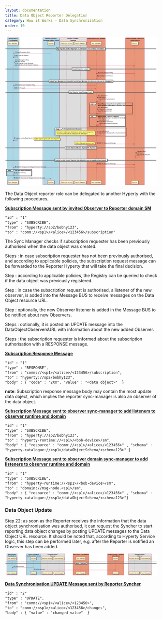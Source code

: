 ```yaml
---
layout: documentation
title: Data Object Reporter Delegation
category: How it Works - Data Synchronization
order: 10
---
```



![Figure @data-sync-subscription Request to subscribe a Sync Data Object](data-object-reporter-delegation.png)

The Data Object reporter role can be delegated to another Hyperty with the following procedures.

**[Subscription Message sent by invited Observer to Reporter domain SM](https://github.com/reTHINK-project/architecture/tree/master/docs/datamodel/message#subscriptionmessagebody)**

```
"id" : "1"
"type" : "SUBSCRIBE",
"from" : "hyperty://sp2/bobhy123",
"to" : "comm://<sp1>/<alice>/<123456>/subscription"
```

The Sync Manager checks if subscription requester has been previously authorised when the data object was created.

Steps : in case subscription requester has not been previously authorised, and according to applicable policies, the subscription request message can be forwarded to the Reporter Hyperty that will take the final decision.

Step : according to applicable policies, the Registry can be queried to check if the data object was previously registered.

Step : in case the subscription request is authorised, a listener of the new observer, is added into the Message BUS to receive messages on the Data Object resource URL.

Step : optionally, the new Observer listener is added in the Message BUS to be notified about new Observers.

Steps : optionally, it is posted an UPDATE message into the DataObjectObserversURL with information about the new added Observer.

Steps : the subscription requester is informed about the subscription authorisation with a RESPONSE message.

**[Subscription Response Message ](https://github.com/reTHINK-project/architecture/tree/master/docs/datamodel/message#responsemessagebody)**

```
"id" : "1"
"type" : "RESPONSE",
"from" : "comm://<sp1>/<alice>/<123456>/subscription",
"to" : "hyperty://sp2/bobhy123",
"body" : { "code" : "2XX", "value" : "<data object>"  }
```

**note**: Subscription response message body may contain the most update data object, which implies the reporter sync-manager is also an observer of the data object.

**[Subscription Message sent to observer sync-manager to add listeners to observer runtime and domain ](https://github.com/reTHINK-project/architecture/tree/master/docs/datamodel/message#subscribemessagebody)**

```
"id" : "1"
"type" : "SUBSCRIBE",
"from" : "hyperty://sp2/bobhy123",
"to" : "hyperty-runtime://<sp1>/<bob-device>/sm",
"body" : { "resource" : "comm://<sp1>/<alice>/<123456>" , "schema" : "hyperty-catalogue://<sp1>/dataObjectSchema/<schema123>" }
```

**[Subscription Message sent to observer domain sync-manager to add listeners to observer runtime and domain ](https://github.com/reTHINK-project/architecture/tree/master/docs/datamodel/message#subscribemessagebody)**

```
"id" : "1"
"type" : "SUBSCRIBE",
"from" : "hyperty-runtime://<sp1>/<bob-device>/sm",
"to" : "domain://msg-node.<sp1>/sm",
"body" : { "resource" : "comm://<sp1>/<alice>/<123456>" , "schema" : "hyperty-catalogue://<sp1>/dataObjectSchema/<schema123>"}
```

### Data Object Update

Step 22: as soon as the Reporter receives the information that the data object synchronisation was authorised, it can request the Syncher to start reporting data object changes by posting UPDATE messages to the Data Object URL resource. It should be noted that, according to Hyperty Service logic, this step can be performed later, e.g. after the Reporter is notified an Observer has been added.

![Figure @runtime-basic-create-sync2 Data Object synchronisation is authorised and Observers added ](data-object-subscribe_001.png)

**[Data Synchronisation UPDATE Message sent by Reporter Syncher](https://github.com/reTHINK-project/architecture/tree/master/docs/datamodel/message#updatenmessagebody)**

```
"id" : "2"
"type" : "UPDATE",
"from" : "comm://<sp1>/<alice>/<123456>",
"to" : "comm://<sp1>/<alice>/<123456>/changes",
"body" : { "value" : "changed value"  }
```
